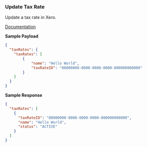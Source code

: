 ### Update Tax Rate

Update a tax rate in Xero.

[Documentation](https://xeroapi.github.io/xero-node/accounting/index.html#api-Accounting-updateTaxRate)

**Sample Payload**
```json
{
  "taxRates": {
    "taxRates": [
        {
            "name": "Hello World",
            "taxRateID": "00000000-0000-0000-0000-000000000000"
        }
    ]
  }
}
```

**Sample Response**
```json
{
  "taxRates": [
    {
      "taxRateID": "00000000-0000-0000-0000-000000000000",
      "name": "Hello World",
      "status": "ACTIVE"
    }
  ]
}
```
